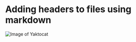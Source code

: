  # Adding headers to files using markdown
![Image of Yaktocat](https://octodex.github.com/images/yaktocat.png)

